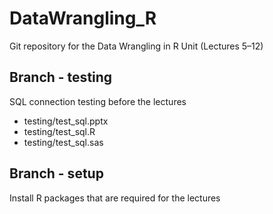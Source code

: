 # DataWrangling_R
Git repository for the Data Wrangling in R Unit (Lectures 5–12)

## Branch - testing
SQL connection testing before the lectures
- testing/test_sql.pptx
- testing/test_sql.R
- testing/test_sql.sas

## Branch - setup
Install R packages that are required for the lectures

